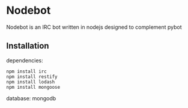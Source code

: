 # Nodebot

Nodebot is an IRC bot written in nodejs designed to complement pybot

Installation
------------

dependencies:

    npm install irc
    npm install restify
    npm install lodash
    npm install mongoose

database:  mongodb
